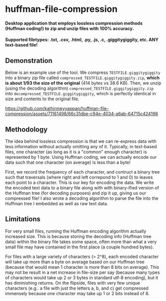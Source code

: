 # huffman-file-compression
#### Desktop application that employs lossless compression methods (Huffman coding!) to zip and unzip files with 100% accuracy. 

#### Supported filetypes: .txt, .csv, .html, .py, .js, .c, .giggitygiggity, etc. ANY text-based file!

## Demonstration
Below is an example use of the tool. We compress ```TESTFILE.giggitygiggity``` into a binary zip file called ```compressed_TESTFILE.giggitygiggity.zip```, <b>which is about 1/93 the size of the original</b> (414 bytes vs 38.6 KB). Then, we unzip (using the decoding algorithm) ```compressed_TESTFILE.giggitygiggity.zip``` into ```decompressed_TESTFILE.giggitygiggity```, which is perfectly identical in size and contents to the original file.

https://github.com/kathirmeyyappan/huffman-file-compression/assets/71161498/66c31dbe-c94e-4034-a6ab-64715c424198

## Methodology
The idea behind lossless compression is that we can re-express data with less information without actually omitting any of it. Typically, in text-based files, one character (as long as it is a "common" enough character) is represented by 1 byte. Using Huffman coding, we can actually encode our data such that one character (on average) is less than a byte!

First, we record the frequency of each character, and contruct a binary tree such that traversals (where right and left correpond to 1 and 0) to leaves each point to a character. This is our key for encoding the data. We write the encoded text data to a binary file along with with binary-ified version of the Huffman tree (for decoding purposes) and zip it up, giving us our compressed file! I also wrote a decoding algorithm to parse the file into the Huffman tree I embedded as well as raw text data.

## Limitations
For very small files, running the Huffman encoding algorithm actually increased size. This is because storing the decoding info (Huffman tree data) within the binary file takes some space, often more than what a very small file may have contained in the first place (a couple hundred bytes).

For files with a large variety of characters (> 2^8), each encoded character will take up more than a byte on average based on our Huffman tree (because that would mean 1 character is more than 8 bits on average). This may not be result in a net increase in file-size per say (because many types of characters would take up 2 or 3 bytes in standard utf-8 encoding), but it has diminishing returns. On the flipside, files with very few unique characters (e.g.. a file with just the letters a, b, and c) get compressed immensely because one character may take up 1 or 2 bits instead of 8.
